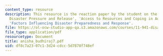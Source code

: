 ```yaml
---
content_type: resource
description: This resource is the reaction paper by the student on the topic 'Patterns
  Disaster Pressure and Release', 'Access to Resources and Coping in Adversity', and
  'Factors Influencing Disaster Preparedness and Response'.
file: https://ol-ocw-studio-app-qa.s3.amazonaws.com/courses/11-941-disaster-vulnerability-and-resilience-spring-2005/df8c7a2307c13d24cdcc5d7878f748ef_anisha_budhiraj7.pdf
file_type: application/pdf
resourcetype: Document
title: anisha_budhiraj7.pdf
uid: df8c7a23-07c1-3d24-cdcc-5d7878f748ef
---
```

